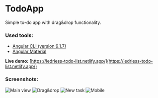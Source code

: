 # TodoApp

Simple to-do app with drag&drop functionality.

### Used tools:

- [Angular CLI (version 9.1.7)](https://github.com/angular/angular-cli)
- [Angular Material](https://material.angular.io/)

**Live demo:** [https://ledriess-todo-list.netlify.app/](https://ledriess-todo-list.netlify.app/)

### Screenshots:

![Main view](https://i.postimg.cc/ZTtKgch4/todo-screenshot.png)
![Drag&drop](https://i.postimg.cc/k9z4K9h2/drag-drop.png)
![New task](https://i.postimg.cc/x0vTSz0H/new-task.png)
![Mobile](https://i.postimg.cc/Pd85279S/mobile-screenshot.png)
